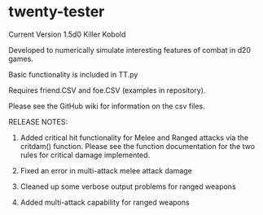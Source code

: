 # twenty-tester
Current Version 1.5d0 Killer Kobold

Developed to numerically simulate interesting features of combat in d20 games.

Basic functionality is included in TT.py

Requires friend.CSV and foe.CSV (examples in repository). 

Please see the GitHub wiki for information on the csv files.

RELEASE NOTES:

1.  Added critical hit functionality for Melee and Ranged attacks via the critdam() function.  Please see the function documentation for the two rules for critical damage implemented.

2.  Fixed an error in multi-attack melee attack damage

3.  Cleaned up some verbose output problems for ranged weapons

4.  Added multi-attack capability for ranged weapons
